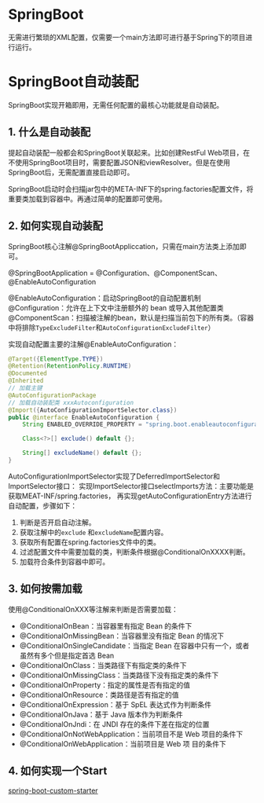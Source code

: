 # SpringBoot
无需进行繁琐的XML配置，仅需要一个main方法即可进行基于Spring下的项目进行运行。

# SpringBoot自动装配
SpringBoot实现开箱即用，无需任何配置的最核心功能就是自动装配。

## 1. 什么是自动装配
提起自动装配一般都会和SpringBoot关联起来。比如创建RestFul Web项目，在不使用SpringBoot项目时，需要配置JSON和viewResolver。但是在使用
SpringBoot后，无需配置直接启动即可。

SpringBoot启动时会扫描jar包中的META-INF下的spring.factories配置文件，将重要类加载到容器中。再通过简单的配置即可使用。

## 2. 如何实现自动装配
SpringBoot核心注解@SpringBootAppliccation，只需在main方法类上添加即可。

@SpringBootApplication = @Configuration、@ComponentScan、@EnableAutoConfiguration

@EnableAutoConfiguration：启动SpringBoot的自动配置机制
@Configuration：允许在上下文中注册额外的 bean 或导入其他配置类
@ComponentScan：扫描被注解的bean，默认是扫描当前包下的所有类。（容器中将排除`TypeExcludeFilter`和`AutoConfigurationExcludeFilter`）

实现自动配置主要的注解@EnableAutoConfiguration：
```java
@Target({ElementType.TYPE})
@Retention(RetentionPolicy.RUNTIME)
@Documented
@Inherited
// 加载主键
@AutoConfigurationPackage
// 加载自动装配类 xxxAutoconfiguration
@Import({AutoConfigurationImportSelector.class})
public @interface EnableAutoConfiguration {
    String ENABLED_OVERRIDE_PROPERTY = "spring.boot.enableautoconfiguration";

    Class<?>[] exclude() default {};

    String[] excludeName() default {};
}
```

AutoConfigurationImportSelector实现了DeferredImportSelector和ImportSelector接口：
实现ImportSelector接口selectImports方法：主要功能是获取MEAT-INF/spring.factories，
再实现getAutoConfigurationEntry方法进行自动配置，步骤如下：
1. 判断是否开启自动注解。
2. 获取注解中的`exclude` 和`excludeName`配置内容。
3. 获取所有配置在spring.factories文件中的类。
4. 过滤配置文件中需要加载的类，判断条件根据@ConditionalOnXXXX判断。
5. 加载符合条件到容器中即可。

## 3. 如何按需加载
使用@ConditionalOnXXX等注解来判断是否需要加载：
- @ConditionalOnBean：当容器里有指定 Bean 的条件下
- @ConditionalOnMissingBean：当容器里没有指定 Bean 的情况下
- @ConditionalOnSingleCandidate：当指定 Bean 在容器中只有一个，或者虽然有多个但是指定首选 Bean
- @ConditionalOnClass：当类路径下有指定类的条件下
- @ConditionalOnMissingClass：当类路径下没有指定类的条件下
- @ConditionalOnProperty：指定的属性是否有指定的值
- @ConditionalOnResource：类路径是否有指定的值
- @ConditionalOnExpression：基于 SpEL 表达式作为判断条件
- @ConditionalOnJava：基于 Java 版本作为判断条件
- @ConditionalOnJndi：在 JNDI 存在的条件下差在指定的位置
- @ConditionalOnNotWebApplication：当前项目不是 Web 项目的条件下
- @ConditionalOnWebApplication：当前项目是 Web 项 目的条件下

## 4. 如何实现一个Start
[spring-boot-custom-starter](https://github.com/xiaoyu2017/spring-boot-custom-starter)